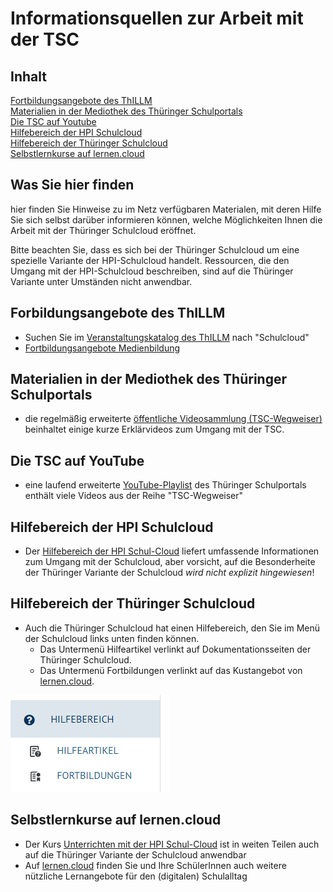 # Informationsquellen zur Arbeit mit der TSC

## Inhalt
[Fortbildungsangebote des ThILLM](#forbildungsangebote-des_thillm)  
[Materialien in der Mediothek des Thüringer Schulportals](#materialien-in-der-mediothek-des-thueringer-schulportals)  
[Die TSC auf Youtube](#die-tsc-auf-youtube)  
[Hilfebereich der HPI Schulcloud](#hilfebereich-der-hpi-schulcloud)  
[Hilfebereich der Thüringer Schulcloud](#hilfebereich-der-thüringer-schulcloud)  
[Selbstlernkurse auf lernen.cloud](#selbstlernkurse-auf-lernen.cloud)

## Was Sie hier finden
hier finden Sie Hinweise zu im Netz verfügbaren Materialen, mit deren Hilfe Sie sich selbst darüber informieren können, welche Möglichkeiten Ihnen die Arbeit mit der Thüringer Schulcloud eröffnet.

Bitte beachten Sie, dass es sich bei der Thüringer Schulcloud um eine spezielle Variante der HPI-Schulcloud handelt. Ressourcen, die den Umgang mit der HPI-Schulcloud beschreiben, sind auf die Thüringer Variante unter Umständen nicht anwendbar.

## Forbildungsangebote des ThILLM
* Suchen Sie im [Veranstaltungskatalog des ThILLM](https://www.schulportal-thueringen.de/catalog) nach "Schulcloud"
* [Fortbildungsangebote Medienbildung](https://www.schulportal-thueringen.de/home/medienbildung/fortbildungsangebote)

## Materialien in der Mediothek des Thüringer Schulportals
* die regelmäßig erweiterte [öffentliche Videosammlung (TSC-Wegweiser)](https://www.schulportal-thueringen.de/web/guest/media/detail?tspi=12584
) beinhaltet einige kurze Erklärvideos zum Umgang mit der TSC.

## Die TSC auf YouTube
* eine laufend erweiterte [YouTube-Playlist](https://www.youtube.com/playlist?list=PL92TidOtRHpWIrFOa5K_hhIGROTEKaOt5) des Thüringer Schulportals enthält viele Videos aus der Reihe "TSC-Wegweiser"

## Hilfebereich der HPI Schulcloud
* Der [Hilfebereich der HPI Schul-Cloud](https://docs.hpi-schul-cloud.org/display/SCDOK/Hilfebereich+der+HPI+Schul-Cloud) liefert umfassende Informationen zum Umgang mit der Schulcloud, aber vorsicht, auf die Besonderheite der Thüringer Variante der Schulcloud _wird nicht explizit hingewiesen_!

## Hilfebereich der Thüringer Schulcloud
* Auch die Thüringer Schulcloud hat einen Hilfebereich, den Sie im Menü der Schulcloud links unten finden können.
  * Das Untermenü Hilfeartikel verlinkt auf Dokumentationsseiten der Thüringer Schulcloud.
  * Das Untermenü Fortbildungen verlinkt auf das Kustangebot von [lernen.cloud](https://lernen.cloud).

![Hilfebereich im Menü der TSC](https://github.com/kaback/Grundkurs-Thueringer-Schulcloud-fuer-Lehrer/blob/main/02-Informationsquellen-zur-Arbeit-mit-der-TSC/tsc-menue-hilfebereich.png?raw=true)



## Selbstlernkurse auf lernen.cloud
* Der Kurs [Unterrichten mit der HPI Schul-Cloud](https://lernen.cloud/courses/fortbildung_sc2020) ist in weiten Teilen auch auf die Thüringer Variante der Schulcloud anwendbar
* Auf [lernen.cloud](https://lernen.cloud/) finden Sie und Ihre SchülerInnen auch weitere nützliche Lernangebote für den (digitalen) Schulalltag